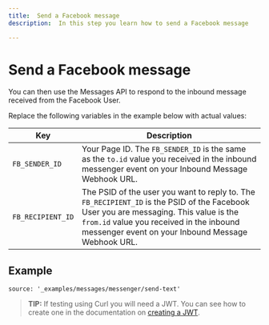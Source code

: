 ```yaml
---
title:  Send a Facebook message
description:  In this step you learn how to send a Facebook message

---
```


Send a Facebook message
=======================

You can then use the Messages API to respond to the inbound message received from the Facebook User.

Replace the following variables in the example below with actual values:

|Key | Description|
|-- | --|
|`FB_SENDER_ID` | Your Page ID. The `FB_SENDER_ID` is the same as the `to.id` value you received in the inbound messenger event on your Inbound Message Webhook URL.|
|`FB_RECIPIENT_ID` | The PSID of the user you want to reply to. The `FB_RECIPIENT_ID` is the PSID of the Facebook User you are messaging. This value is the `from.id` value you received in the inbound messenger event on your Inbound Message Webhook URL.|

Example
-------

```code_snippets
source: '_examples/messages/messenger/send-text'
```

> **TIP:** If testing using Curl you will need a JWT. You can see how to create one in the documentation on [creating a JWT](/messages/code-snippets/before-you-begin#generate-a-jwt).

